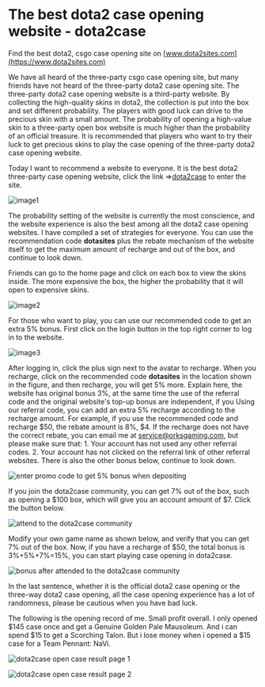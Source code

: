 # The best dota2 case opening website - dota2case

Find the best dota2, csgo case opening site on [www.dota2sites.com](https://www.dota2sites.com)

We have all heard of the three-party csgo case opening site, but many friends have not heard of the three-party dota2 case opening site. The three-party dota2 case opening website is a third-party website. By collecting the high-quality skins in dota2, the collection is put into the box and set different probability. The players with good luck can drive to the precious skin with a small amount. The probability of opening a high-value skin to a three-party open box website is much higher than the probability of an official treasure. It is recommended that players who want to try their luck to get precious skins to play the case opening of the three-party dota2 case opening website.

Today I want to recommend a website to everyone. It is the best dota2 three-party case opening website, click the link ⇒[dota2case](https://www.dota2sites.com/redirect/99) to enter the site.

![image1](https://www.dota2sites.com/media/images/blog/0987D8A9-175C-4179-875D-A6BE40904B88.png)

The probability setting of the website is currently the most conscience, and the website experience is also the best among all the dota2 case opening websites. I have compiled a set of strategies for everyone. You can use the recommendation code **dotasites** plus the rebate mechanism of the website itself to get the maximum amount of recharge and out of the box, and continue to look down.

Friends can go to the home page and click on each box to view the skins inside. The more expensive the box, the higher the probability that it will open to expensive skins.

![image2](https://www.dota2sites.com/media/images/blog/B92733B5-7831-4048-9A79-5E83B677E62A.png)

For those who want to play, you can use our recommended code to get an extra 5% bonus. First click on the login button in the top right corner to log in to the website.

![image3](https://www.dota2sites.com/media/images/blog/57A45FBC-820B-4FEB-9287-8884536A7A40.png)

After logging in, click the plus sign next to the avatar to recharge. When you recharge, click on the recommended code **dotasites** in the location shown in the figure, and then recharge, you will get 5% more. Explain here, the website has original bonus 3%, at the same time the use of the referral code and the original website's top-up bonus are independent, if you Using our referral code, you can add an extra 5% recharge according to the recharge amount. For example, if you use the recommended code and recharge \$50, the rebate amount is 8%, $4. If the recharge does not have the correct rebate, you can email me at service@orksgaming.com, but please make sure that: 1. Your account has not used any other referral codes. 2. Your account has not clicked on the referral link of other referral websites. There is also the other bonus below, continue to look down.

![enter promo code to get 5% bonus when depositing](https://www.dota2sites.com/media/images/blog/BCBB7A42-127F-4D43-9131-7777217B23C0.png)

If you join the dota2case community, you can get 7% out of the box, such as opening a \$100 box, which will give you an account amount of \$7. Click the button below.

![attend to the dota2case community](https://www.dota2sites.com/media/images/blog/70372922-285E-49EB-9C12-D5002EDA107B.png)

Modify your own game name as shown below, and verify that you can get 7% out of the box. Now, if you have a recharge of \$50, the total bonus is 3%+5%+7%=15%, you can start playing case opening in dota2case.

![bonus after attended to the dota2case community](https://www.dota2sites.com/media/images/blog/98CDAADD-BF1E-4203-B139-B28A1539ABB8.png)

In the last sentence, whether it is the official dota2 case opening or the three-way dota2 case opening, all the case opening experience has a lot of randomness, please be cautious when you have bad luck.

The following is the opening record of me. Small profit overall. I only opened \$145 case once and get a Genuine Golden Pale Mausoleum. And i can spend \$15 to get a Scorching Talon. But i lose money when i opened a \$15 case for a Team Pennant: NaVi.

![dota2case open case result page 1](https://www.dota2sites.com/media/images/blog/3.png)

![dota2case open case result page 2](https://www.dota2sites.com/media/images/blog/4.jpg)


